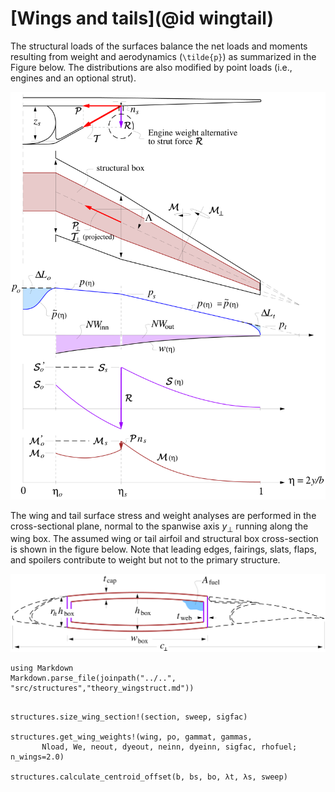 # [Wings and tails](@id wingtail)

The structural loads of the surfaces balance the net loads and moments resulting from weight and aerodynamics (``\tilde{p}``) as summarized in the Figure below. The distributions are also modified by point loads (i.e., engines and an optional strut).

![](../assets/wingload.png)

The wing and tail surface stress and weight analyses are performed in the cross-sectional plane, normal to the spanwise axis $y_{\scriptscriptstyle \perp}$ running along the wing box. The assumed wing or tail airfoil and structural box cross-section is shown in the figure below. Note that leading edges, fairings, slats, flaps, and spoilers contribute to weight but not to the primary structure.

![](../assets/wingbox.png)

```@eval
using Markdown
Markdown.parse_file(joinpath("../..", "src/structures","theory_wingstruct.md"))
```


```@docs

structures.size_wing_section!(section, sweep, sigfac)

structures.get_wing_weights!(wing, po, gammat, gammas, 
       Nload, We, neout, dyeout, neinn, dyeinn, sigfac, rhofuel; n_wings=2.0)

structures.calculate_centroid_offset(b, bs, bo, λt, λs, sweep)
```
